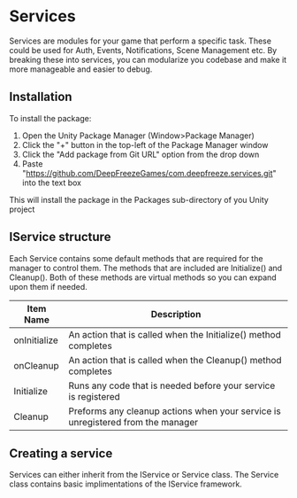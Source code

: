 # Services

Services are modules for your game that perform a specific task. These could be used for Auth, Events, Notifications, Scene Management etc. By breaking these into services, you can modularize you codebase and make it more manageable and easier to debug.

## Installation
To install the package:

 1. Open the Unity Package Manager (Window>Package Manager)
 2. Click the "+" button in the top-left of the Package Manager window
 3. Click the "Add package from Git URL" option from the drop down
 4. Paste "https://github.com/DeepFreezeGames/com.deepfreeze.services.git" into the text box

This will install the package in the Packages sub-directory of you Unity project

## IService structure

Each Service contains some default methods that are required for the manager to control them. The methods that are included are Initialize() and Cleanup(). Both of these methods are virtual methods so you can expand upon them if needed.

|Item Name      |Description|
|---------------|-------------------------------|
|onInitialize	|An action that is called when the Initialize() method completes|
|onCleanup      |An action that is called when the Cleanup() method completes|
|Initialize     |Runs any code that is needed before your service is registered|
|Cleanup		|Preforms any cleanup actions when your service is unregistered from the manager|

## Creating a service

Services can either inherit from the IService or Service class. The Service class contains basic implimentations of the IService framework.
